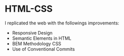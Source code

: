 # HTML-CSS

I replicated the web with the followings improvements:

- Responsive Design
- Semantic Elements in HTML
- BEM Methodology CSS
- Use of Conventional Commits